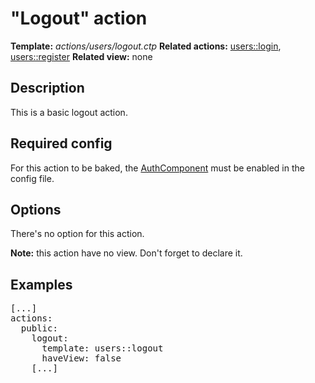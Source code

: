 # "Logout" action
<i class="icon-file"></i> **Template:** *actions/users/logout.ctp*
<i class="icon-cogs"></i> **Related actions:** [users::login](../actions.users_login.md/docs:template), [users::register](../actions.users_register.md/docs:template)
<i class="icon-eye-close"></i> **Related view:** none

## Description
This is a basic logout action.

## Required config
For this action to be baked, the [AuthComponent](../theme_config.component_authComponent.md/docs:template) must be enabled in the config file.

## Options
There's no option for this action.

**Note:** this action have no view. Don't forget to declare it.

## Examples
<pre class="syntax yaml">
[...]
actions:
  public:
    logout:
      template: users::logout
      haveView: false
    [...]
</pre>